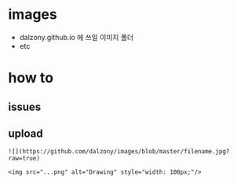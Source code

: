 # images

- dalzony.github.io 에 쓰일 이미지 폴더
- etc

# how to

## issues

## upload

```
![](https://github.com/dalzony/images/blob/master/filename.jpg?raw=true)

<img src="...png" alt="Drawing" style="width: 100px;"/>
```
